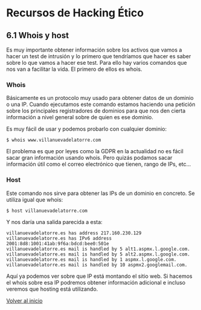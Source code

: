 # Recursos de Hacking Ético

## 6.1 Whois y host

Es muy importante obtener información sobre los activos que vamos a hacer un test de intrusión y lo primero que tendríamos que hacer es saber sobre lo que vamos a hacer ese test.
Para ello hay varios comandos que nos van a facilitar la vida. El primero de ellos es whois.

### Whois

Básicamente es un protocolo muy usado para obtener datos de un dominio o una IP. Cuando ejecutamos este comando estamos haciendo una petición sobre los principales registradores de dominios para que nos den cierta información a nivel general sobre de quien es ese dominio.

Es muy fácil de usar y podemos probarlo con cualquier dominio:

```
$ whois www.villanuevadelatorre.com
```

El problema es que por leyes como la GDPR en la actualidad no es fácil sacar gran información usando whois. Pero quizás podamos sacar información útil como el correo electrónico que tienen, rango de IPs, etc...

### Host

Este comando nos sirve para obtener las IPs de un dominio en concreto. Se utiliza igual que whois:

```
$ host villanuevadelatorre.com
```

Y nos daría una salida parecida a esta:

```
villanuevadelatorre.es has address 217.160.230.129
villanuevadelatorre.es has IPv6 address 2001:8d8:1001:41ab:9f6a:bdcd:bee0:501e
villanuevadelatorre.es mail is handled by 5 alt1.aspmx.l.google.com.
villanuevadelatorre.es mail is handled by 5 alt2.aspmx.l.google.com.
villanuevadelatorre.es mail is handled by 1 aspmx.l.google.com.
villanuevadelatorre.es mail is handled by 10 aspmx2.googlemail.com.
```

Aquí ya podemos ver sobre que IP está montando el sitio web. Si hacemos el whois sobre esa IP podremos obtener información adicional e incluso veremos que hosting está utilizando.

[Volver al inicio](./../../README.md)
